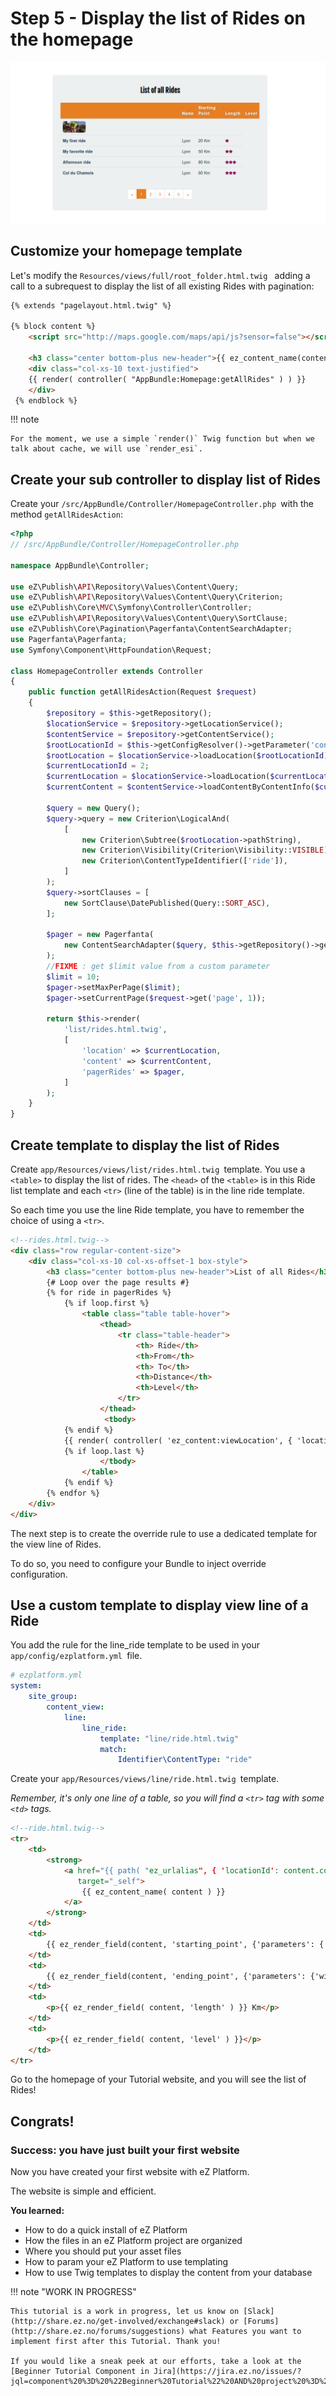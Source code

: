 # Step 5 - Display the list of Rides on the homepage

![Ride List view](img/bike_tutorial_ride_list.png)

## Customize your homepage template

Let's modify the `Resources/views/full/root_folder.html.twig ` adding a call to a subrequest to display the list of all existing Rides with pagination:

``` html
{% extends "pagelayout.html.twig" %}

{% block content %}
    <script src="http://maps.google.com/maps/api/js?sensor=false"></script>

    <h3 class="center bottom-plus new-header">{{ ez_content_name(content) }}</h3>
    <div class="col-xs-10 text-justified">
    {{ render( controller( "AppBundle:Homepage:getAllRides" ) ) }}
    </div>
 {% endblock %}
```

!!! note

    For the moment, we use a simple `render()` Twig function but when we talk about cache, we will use `render_esi`.

## Create your sub controller to display list of Rides

Create your `/src/AppBundle/Controller/HomepageController.php `with the method `getAllRidesAction`:

``` php
<?php
// /src/AppBundle/Controller/HomepageController.php

namespace AppBundle\Controller;

use eZ\Publish\API\Repository\Values\Content\Query;
use eZ\Publish\API\Repository\Values\Content\Query\Criterion;
use eZ\Publish\Core\MVC\Symfony\Controller\Controller;
use eZ\Publish\API\Repository\Values\Content\Query\SortClause;
use eZ\Publish\Core\Pagination\Pagerfanta\ContentSearchAdapter;
use Pagerfanta\Pagerfanta;
use Symfony\Component\HttpFoundation\Request;

class HomepageController extends Controller
{
    public function getAllRidesAction(Request $request)
    {
        $repository = $this->getRepository();
        $locationService = $repository->getLocationService();
        $contentService = $repository->getContentService();
        $rootLocationId = $this->getConfigResolver()->getParameter('content.tree_root.location_id');
        $rootLocation = $locationService->loadLocation($rootLocationId);
        $currentLocationId = 2;
        $currentLocation = $locationService->loadLocation($currentLocationId);
        $currentContent = $contentService->loadContentByContentInfo($currentLocation->contentInfo);

        $query = new Query();
        $query->query = new Criterion\LogicalAnd(
            [
                new Criterion\Subtree($rootLocation->pathString),
                new Criterion\Visibility(Criterion\Visibility::VISIBLE),
                new Criterion\ContentTypeIdentifier(['ride']),
            ]
        );
        $query->sortClauses = [
            new SortClause\DatePublished(Query::SORT_ASC),
        ];

        $pager = new Pagerfanta(
            new ContentSearchAdapter($query, $this->getRepository()->getSearchService())
        );
        //FIXME : get $limit value from a custom parameter
        $limit = 10;
        $pager->setMaxPerPage($limit);
        $pager->setCurrentPage($request->get('page', 1));

        return $this->render(
            'list/rides.html.twig',
            [
                'location' => $currentLocation,
                'content' => $currentContent,
                'pagerRides' => $pager,
            ]
        );
    }
}
```

## Create template to display the list of Rides

Create `app/Resources/views/list/rides.html.twig `template. You use a `<table>` to display the list of rides. The `<head>` of the `<table>` is in this Ride list template and each `<tr>` (line of the table) is in the line ride template.

So each time you use the line Ride template, you have to remember the choice of using a `<tr>`.

``` html
<!--rides.html.twig-->
<div class="row regular-content-size">
    <div class="col-xs-10 col-xs-offset-1 box-style">
        <h3 class="center bottom-plus new-header">List of all Rides</h3>
        {# Loop over the page results #}
        {% for ride in pagerRides %}
            {% if loop.first %}
                <table class="table table-hover">
                    <thead>
                        <tr class="table-header">
                            <th> Ride</th>
                            <th>From</th>
                            <th> To</th>
                            <th>Distance</th>
                            <th>Level</th>
                        </tr>
                    </thead>
                     <tbody>
            {% endif %}
            {{ render( controller( 'ez_content:viewLocation', { 'locationId': ride.versionInfo.contentInfo.mainLocationId, 'viewType': 'line' } )) }}
            {% if loop.last %}
                    </tbody>
                </table>
            {% endif %}
        {% endfor %}
    </div>
</div>
```

The next step is to create the override rule to use a dedicated template for the view line of Rides.

To do so, you need to configure your Bundle to inject override configuration.

## Use a custom template to display view line of a Ride

You add the rule for the line\_ride template to be used in your `app/config/ezplatform.yml `file.

``` yaml
# ezplatform.yml
system:
    site_group:
        content_view:
            line:
                line_ride:
                    template: "line/ride.html.twig"
                    match:
                        Identifier\ContentType: "ride"
```

Create your `app/Resources/views/line/ride.html.twig `template.

*Remember, it's only one line of a table, so you will find a `<tr>` tag with some `<td>` tags.*

``` html
<!--ride.html.twig-->
<tr>
    <td>
        <strong>
            <a href="{{ path( "ez_urlalias", { 'locationId': content.contentInfo.mainLocationId } ) }}"
               target="_self">
                {{ ez_content_name( content ) }}
            </a>
        </strong>
    </td>
    <td>
        {{ ez_render_field(content, 'starting_point', {'parameters': {'width': '100%', 'height': '100px', 'showMap': true, 'showInfo': true }}) }}
    </td>
    <td>
        {{ ez_render_field(content, 'ending_point', {'parameters': {'width': '100%', 'height': '100px', 'showMap': true, 'showInfo': true }}) }}
    </td>
    <td>
        <p>{{ ez_render_field( content, 'length' ) }} Km</p>
    </td>
    <td>
        <p>{{ ez_render_field( content, 'level' ) }}</p>
    </td>
</tr>
```

Go to the homepage of your Tutorial website, and you will see the list of Rides!

## Congrats!

### Success: you have just built your first website

Now you have created your first website with eZ Platform.

The website is simple and efficient.

**You learned:**

- How to do a quick install of eZ Platform
- How the files in an eZ Platform project are organized
- Where you should put your asset files
- How to param your eZ Platform to use templating
- How to use Twig templates to display the content from your database

!!! note "WORK IN PROGRESS"

    This tutorial is a work in progress, let us know on [Slack](http://share.ez.no/get-involved/exchange#slack) or [Forums](http://share.ez.no/forums/suggestions) what Features you want to implement first after this Tutorial. Thank you!

    If you would like a sneak peek at our efforts, take a look at the [Beginner Tutorial Component in Jira](https://jira.ez.no/issues/?jql=component%20%3D%20%22Beginner%20Tutorial%22%20AND%20project%20%3D%20EZP).

